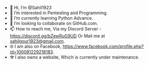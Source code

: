 - 👋 Hi, I’m @Sahil1923
- 👀 I’m interested in Pentesting and Programming.
- 🌱 I’m currently learning Python Advance.
- 💞️ I’m looking to collaborate on GitHub.com.
- 📫 How to reach me, Via my Discord Server - https://discord.gg/bZewRuG9UD Or Mail me at sahilgour1923@gmail.com.
- 🌐 I am also on Facebook, https://www.facebook.com/profile.php?id=100081229218183.
- ⚒️ I also owns a website, Which is currently under maintenance.
<!---
Sahil1923/Sahil1923 is a ✨ special ✨ repository because its `README.md` (this file) appears on your GitHub profile.
You can click the Preview link to take a look at your changes.
--->
